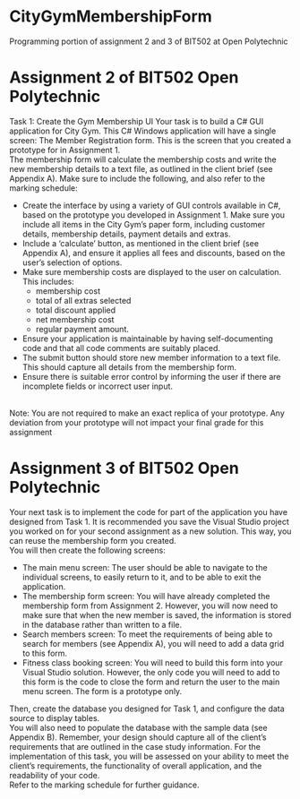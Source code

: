 # CityGymMembershipForm
Programming portion of assignment 2 and 3 of BIT502 at Open Polytechnic
# Assignment 2 of BIT502 Open Polytechnic

Task 1: Create the Gym Membership UI
Your task is to build a C# GUI application for City Gym. This C# Windows application
will have a single screen: The Member Registration form. This is the screen that you
created a prototype for in Assignment 1.
<br>
The membership form will calculate the membership costs and write the new
membership details to a text file, as outlined in the client brief (see Appendix A).
Make sure to include the following, and also refer to the marking schedule:
  * Create the interface by using a variety of GUI controls available in C#, based
  on the prototype you developed in Assignment 1. Make sure you include all
  items in the City Gym’s paper form, including customer details, membership
  details, payment details and extras.
  * Include a ‘calculate’ button, as mentioned in the client brief (see Appendix A),
  and ensure it applies all fees and discounts, based on the user’s selection of
  options.
  * Make sure membership costs are displayed to the user on calculation. This
  includes:
    * membership cost
    * total of all extras selected
    * total discount applied
    * net membership cost
    * regular payment amount.
  * Ensure your application is maintainable by having self-documenting code and
  that all code comments are suitably placed.
  * The submit button should store new member information to a text file. This
  should capture all details from the membership form.
  * Ensure there is suitable error control by informing the user if there are
incomplete fields or incorrect user input.
<br>
Note: You are not required to make an exact replica of your prototype. Any deviation
from your prototype will not impact your final grade for this assignment

# Assignment 3 of BIT502 Open Polytechnic
Your next task is to implement the code for part of the application you have
designed from Task 1. It is recommended you save the Visual Studio project you
worked on for your second assignment as a new solution. This way, you can reuse
the membership form you created.
<br>
You will then create the following screens:
<ul>
    <li>The main menu screen: The user should be able to navigate to the individual
screens, to easily return to it, and to be able to exit the application.</li>
    <li>The membership form screen: You will have already completed the
membership form from Assignment 2. However, you will now need to make
sure that when the new member is saved, the information is stored in the
database rather than written to a file.</li>
    <li>Search members screen: To meet the requirements of being able to search
for members (see Appendix A), you will need to add a data grid to this form.</li>
    <li>Fitness class booking screen: You will need to build this form into your
Visual Studio solution. However, the only code you will need to add to this
form is the code to close the form and return the user to the main menu
screen. The form is a prototype only.</li>
</ul>
Then, create the database you designed for Task 1, and configure the data source to
display tables.
<br>
You will also need to populate the database with the sample data (see Appendix B).
Remember, your design should capture all of the client’s requirements that are
outlined in the case study information. For the implementation of this task, you will be
assessed on your ability to meet the client’s requirements, the functionality of overall
application, and the readability of your code.
<br>
Refer to the marking schedule for further guidance.